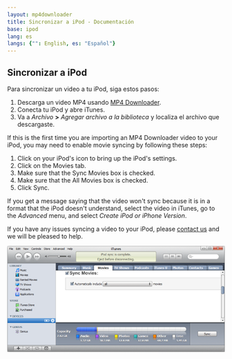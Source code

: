 ```yaml
---
layout: mp4downloader
title: Sincronizar a iPod - Documentación
base: ipod
lang: es
langs: {"": English, es: "Español"}
---
```

## Sincronizar a iPod

Para sincronizar un video a tu iPod, siga estos pasos:

1. Descarga un video MP4 usando [MP4 Downloader](../download-es.html).
1. Conecta tu iPod y abre iTunes.
1. Va a *Archivo* **>** *Agregar archivo a la biblioteca* y localiza el archivo que descargaste.

If this is the first time you are importing an MP4 Downloader video to your iPod, you may need to enable movie syncing by following these steps:

1. Click on your iPod's icon to bring up the iPod's settings.
1. Click on the Movies tab.
1. Make sure that the Sync Movies box is checked.
1. Make sure that the All Movies box is checked.
1. Click Sync.

If you get a message saying that the video won't sync because it is in a format that the iPod doesn't understand, select the video in iTunes, go to the *Advanced* menu, and select *Create iPod or iPhone Version*.

If you have any issues syncing a video to your iPod, please [contact us](../contact.es.html) and we will be pleased to help.

[!["Movies tab"][movies-small]][movies]

[movies-small]: ../images/movies-small.png
[movies]: ../images/movies.png